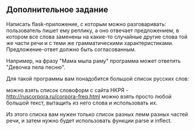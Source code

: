 ## Дополнительное задание

Написать flask-приложение, с которым можно разговаривать: пользователь пишет ему реплику, а оно отвечает предложением, в котором все слова заменены на какие-то случайные другие слова той же части речи и с теми же грамматическими характеристиками. Предложение-ответ должно быть согласованным.

Например, на фразу "Мама мыла раму" программа может ответить "Девочка пела песню".

Для такой программы вам понадобится большой список русских слов:

можно взять список словоформ с сайта НКРЯ - http://ruscorpora.ru/corpora-freq.html
можно взять просто любой большой текст, вытащить из него слова и использовать их.

Из этого списка вам нужен только список разных лемм разных частей речи, и затем нужно будет использовать функции parse и inflect.
